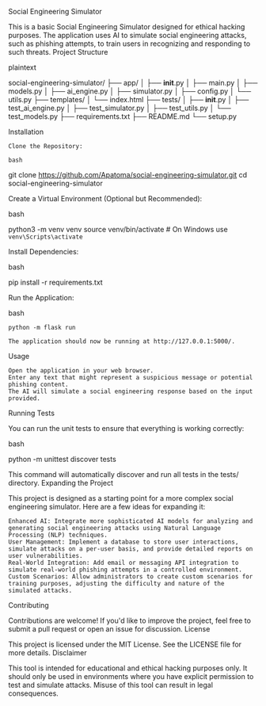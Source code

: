 Social Engineering Simulator

This is a basic Social Engineering Simulator designed for ethical hacking purposes. The application uses AI to simulate social engineering attacks, such as phishing attempts, to train users in recognizing and responding to such threats.
Project Structure

plaintext

social-engineering-simulator/
├── app/
│   ├── __init__.py
│   ├── main.py
│   ├── models.py
│   ├── ai_engine.py
│   ├── simulator.py
│   ├── config.py
│   └── utils.py
├── templates/
│   └── index.html
├── tests/
│   ├── __init__.py
│   ├── test_ai_engine.py
│   ├── test_simulator.py
│   ├── test_utils.py
│   └── test_models.py
├── requirements.txt
├── README.md
└── setup.py

Installation

    Clone the Repository:

    bash

git clone https://github.com/Apatoma/social-engineering-simulator.git
cd social-engineering-simulator

Create a Virtual Environment (Optional but Recommended):

bash

python3 -m venv venv
source venv/bin/activate  # On Windows use `venv\Scripts\activate`

Install Dependencies:

bash

pip install -r requirements.txt

Run the Application:

bash

    python -m flask run

    The application should now be running at http://127.0.0.1:5000/.

Usage

    Open the application in your web browser.
    Enter any text that might represent a suspicious message or potential phishing content.
    The AI will simulate a social engineering response based on the input provided.

Running Tests

You can run the unit tests to ensure that everything is working correctly:

bash

python -m unittest discover tests

This command will automatically discover and run all tests in the tests/ directory.
Expanding the Project

This project is designed as a starting point for a more complex social engineering simulator. Here are a few ideas for expanding it:

    Enhanced AI: Integrate more sophisticated AI models for analyzing and generating social engineering attacks using Natural Language Processing (NLP) techniques.
    User Management: Implement a database to store user interactions, simulate attacks on a per-user basis, and provide detailed reports on user vulnerabilities.
    Real-World Integration: Add email or messaging API integration to simulate real-world phishing attempts in a controlled environment.
    Custom Scenarios: Allow administrators to create custom scenarios for training purposes, adjusting the difficulty and nature of the simulated attacks.

Contributing

Contributions are welcome! If you'd like to improve the project, feel free to submit a pull request or open an issue for discussion.
License

This project is licensed under the MIT License. See the LICENSE file for more details.
Disclaimer

This tool is intended for educational and ethical hacking purposes only. It should only be used in environments where you have explicit permission to test and simulate attacks. Misuse of this tool can result in legal consequences.
